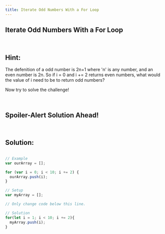 ```yaml
---
title: Iterate Odd Numbers With a For Loop
---
```

## Iterate Odd Numbers With a For Loop

<br/>

## Hint: 

The defenition of a odd number is 2n+1 where 'n' is any number, and an even number is 2n. So if i = 0 and i += 2 returns even numbers, what would the value of i need to be to return odd numbers?


Now try to solve the challenge!

<br/>

## Spoiler-Alert Solution Ahead!

<br/>

## Solution:

```javascript

// Example
var ourArray = [];

for (var i = 0; i < 10; i += 2) {
  ourArray.push(i);
}

// Setup
var myArray = [];

// Only change code below this line.

// Solution
for(let i = 1; i < 10; i += 2){
  myArray.push(i);
}

```
